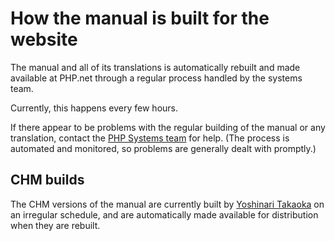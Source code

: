 # How the manual is built for the website

The manual and all of its translations is automatically rebuilt and
made available at PHP.net through a regular process handled by the
systems team.

Currently, this happens every few hours.

If there appear to be problems with the regular building of the manual or
any translation, contact the [PHP Systems team](mailto:systems@php.net)
for help. (The process is automated and monitored, so problems are
generally dealt with promptly.)

## CHM builds

The CHM versions of the manual are currently built by [Yoshinari
Takaoka](https://github.com/mumumu) on an irregular schedule, and are
automatically made available for distribution when they are rebuilt.
